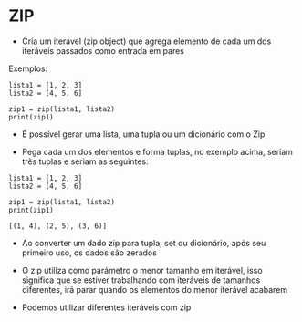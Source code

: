 # ZIP

- Cria um iterável (zip object) que agrega elemento de cada um dos iteráveis passados como entrada em pares

Exemplos:

~~~
lista1 = [1, 2, 3]
lista2 = [4, 5, 6]

zip1 = zip(lista1, lista2)
print(zip1)
~~~

- É possível gerar uma lista, uma tupla ou um dicionário com o Zip

- Pega cada um dos elementos e forma tuplas, no exemplo acima, seriam três tuplas e seriam as seguintes:

~~~
lista1 = [1, 2, 3]
lista2 = [4, 5, 6]

zip1 = zip(lista1, lista2)
print(zip1)

[(1, 4), (2, 5), (3, 6)]
~~~

- Ao converter um dado zip para tupla, set ou dicionário, após seu primeiro uso, os dados são zerados

- O zip utiliza como parámetro o menor tamanho em iterável, isso significa que se estiver trabalhando com iteráveis de tamanhos diferentes, irá parar quando os elementos do menor iterável acabarem

- Podemos utilizar diferentes iteráveis com zip
